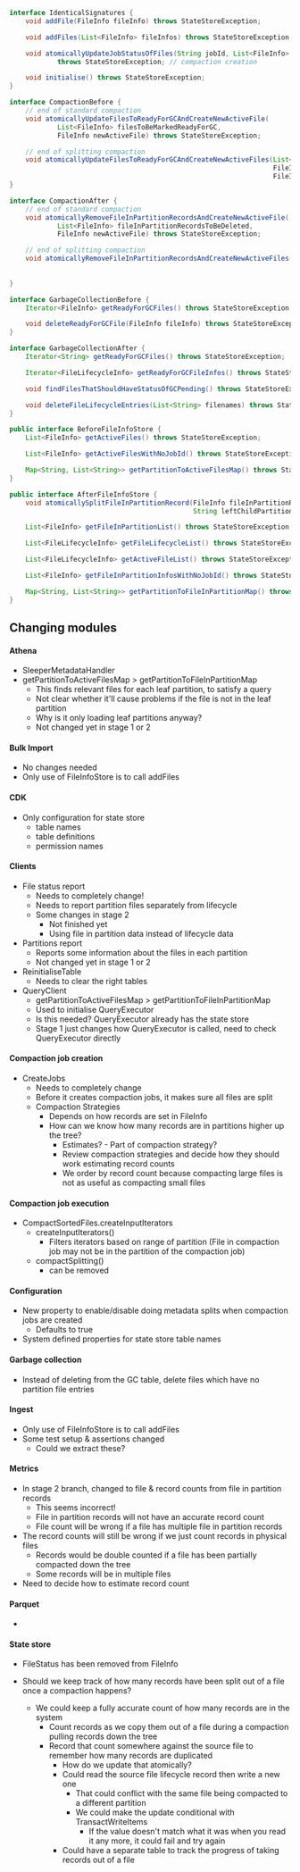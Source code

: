 ```java
interface IdenticalSignatures {
    void addFile(FileInfo fileInfo) throws StateStoreException;

    void addFiles(List<FileInfo> fileInfos) throws StateStoreException;

    void atomicallyUpdateJobStatusOfFiles(String jobId, List<FileInfo> fileInfos)
            throws StateStoreException; // compaction creation

    void initialise() throws StateStoreException;
}

interface CompactionBefore {
    // end of standard compaction
    void atomicallyUpdateFilesToReadyForGCAndCreateNewActiveFile(
            List<FileInfo> filesToBeMarkedReadyForGC,
            FileInfo newActiveFile) throws StateStoreException;

    // end of splitting compaction
    void atomicallyUpdateFilesToReadyForGCAndCreateNewActiveFiles(List<FileInfo> filesToBeMarkedReadyForGC,
                                                                  FileInfo leftFileInfo,
                                                                  FileInfo rightFileInfo) throws StateStoreException;
}

interface CompactionAfter {
    // end of standard compaction
    void atomicallyRemoveFileInPartitionRecordsAndCreateNewActiveFile(
            List<FileInfo> fileInPartitionRecordsToBeDeleted,
            FileInfo newActiveFile) throws StateStoreException;

    // end of splitting compaction
    void atomicallyRemoveFileInPartitionRecordsAndCreateNewActiveFiles(List<FileInfo> fileInPartitionRecordsToBeDeleted,
                                                                       FileInfo leftFileInfo,
                                                                       FileInfo rightFileInfo) throws StateStoreException;
}

interface GarbageCollectionBefore {
    Iterator<FileInfo> getReadyForGCFiles() throws StateStoreException;

    void deleteReadyForGCFile(FileInfo fileInfo) throws StateStoreException;
}

interface GarbageCollectionAfter {
    Iterator<String> getReadyForGCFiles() throws StateStoreException;

    Iterator<FileLifecycleInfo> getReadyForGCFileInfos() throws StateStoreException;

    void findFilesThatShouldHaveStatusOfGCPending() throws StateStoreException;

    void deleteFileLifecycleEntries(List<String> filenames) throws StateStoreException;
}

public interface BeforeFileInfoStore {
    List<FileInfo> getActiveFiles() throws StateStoreException;

    List<FileInfo> getActiveFilesWithNoJobId() throws StateStoreException; // compaction creation

    Map<String, List<String>> getPartitionToActiveFilesMap() throws StateStoreException;
}

public interface AfterFileInfoStore {
    void atomicallySplitFileInPartitionRecord(FileInfo fileInPartitionRecordToBeSplit,
                                              String leftChildPartitionId, String rightChildPartitionId) throws StateStoreException; // metadata split

    List<FileInfo> getFileInPartitionList() throws StateStoreException;

    List<FileLifecycleInfo> getFileLifecycleList() throws StateStoreException;

    List<FileLifecycleInfo> getActiveFileList() throws StateStoreException;

    List<FileInfo> getFileInPartitionInfosWithNoJobId() throws StateStoreException;

    Map<String, List<String>> getPartitionToFileInPartitionMap() throws StateStoreException;
}
```

## Changing modules

#### Athena

- SleeperMetadataHandler
- getPartitionToActiveFilesMap > getPartitionToFileInPartitionMap
    - This finds relevant files for each leaf partition, to satisfy a query
    - Not clear whether it'll cause problems if the file is not in the leaf partition
    - Why is it only loading leaf partitions anyway?
    - Not changed yet in stage 1 or 2

#### Bulk Import

- No changes needed
- Only use of FileInfoStore is to call addFiles

#### CDK

- Only configuration for state store
    - table names
    - table definitions
    - permission names

#### Clients

- File status report
    - Needs to completely change!
    - Needs to report partition files separately from lifecycle
    - Some changes in stage 2
        - Not finished yet
        - Using file in partition data instead of lifecycle data
- Partitions report
    - Reports some information about the files in each partition
    - Not changed yet in stage 1 or 2
- ReinitialiseTable
    - Needs to clear the right tables
- QueryClient
    - getPartitionToActiveFilesMap > getPartitionToFileInPartitionMap
    - Used to initialise QueryExecutor
    - Is this needed? QueryExecutor already has the state store
    - Stage 1 just changes how QueryExecutor is called, need to check QueryExecutor directly

#### Compaction job creation

- CreateJobs
    - Needs to completely change
    - Before it creates compaction jobs, it makes sure all files are split
    - Compaction Strategies
        - Depends on how records are set in FileInfo
        - How can we know how many records are in partitions higher up the tree?
            - Estimates? - Part of compaction strategy?
            - Review compaction strategies and decide how they should work estimating record counts
            - We order by record count because compacting large files is not as useful as compacting small files

#### Compaction job execution

- CompactSortedFiles.createInputIterators
    - createInputIterators()
        - Filters iterators based on range of partition (File in compaction job may not be in the partition of the
          compaction job)
    - compactSplitting()
        - can be removed

#### Configuration

- New property to enable/disable doing metadata splits when compaction jobs are created
    - Defaults to true
- System defined properties for state store table names

#### Garbage collection

- Instead of deleting from the GC table, delete files which have no partition file entries

#### Ingest

- Only use of FileInfoStore is to call addFiles
- Some test setup & assertions changed
    - Could we extract these?

#### Metrics

- In stage 2 branch, changed to file & record counts from file in partition records
    - This seems incorrect!
    - File in partition records will not have an accurate record count
    - File count will be wrong if a file has multiple file in partition records
- The record counts will still be wrong if we just count records in physical files
    - Records would be double counted if a file has been partially compacted down the tree
    - Some records will be in multiple files
- Need to decide how to estimate record count

#### Parquet

-

#### State store

- FileStatus has been removed from FileInfo

- Should we keep track of how many records have been split out of a file once a compaction happens?
    - We could keep a fully accurate count of how many records are in the system
        - Count records as we copy them out of a file during a compaction pulling records down the tree
        - Record that count somewhere against the source file to remember how many records are duplicated
            - How do we update that atomically?
            - Could read the source file lifecycle record then write a new one
                - That could conflict with the same file being compacted to a different partition
                - We could make the update conditional with TransactWriteItems
                    - If the value doesn't match what it was when you read it any more, it could fail and try again
            - Could have a separate table to track the progress of taking records out of a file
